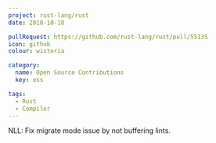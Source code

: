 ```yaml
---
project: rust-lang/rust
date: 2018-10-18

pullRequest: https://github.com/rust-lang/rust/pull/55135
icon: github
colour: wisteria

category:
  name: Open Source Contributions
  key: oss

tags:
  - Rust
  - Compiler
---
```

NLL: Fix migrate mode issue by not buffering lints.
